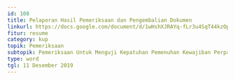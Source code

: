 ```yaml
---
id: 108
title: Pelaporan Hasil Pemeriksaan dan Pengembalian Dokumen
linkurl: https://docs.google.com/document/d/1wHshXJRAYq-fLr3u4SqT44kzOpcqV_gC-SB2to4TIxs/edit?usp=drivesdk
fitur: resume
category: kup
topik: Pemeriksaan
subtopik: Pemeriksaan Untuk Menguji Kepatuhan Pemenuhan Kewajiban Perpajakan (Sejak 1 Februari 2013)
type: word
tgl: 11 Desember 2019
---
```


